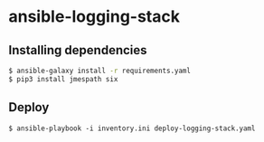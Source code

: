 # ansible-logging-stack

## Installing dependencies
```bash
$ ansible-galaxy install -r requirements.yaml
$ pip3 install jmespath six
```

## Deploy 
```
$ ansible-playbook -i inventory.ini deploy-logging-stack.yaml
```
